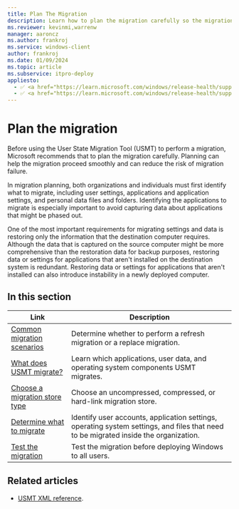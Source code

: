 ```yaml
---
title: Plan The Migration
description: Learn how to plan the migration carefully so the migration can proceed smoothly and so that the risk of migration failure is reduced.
ms.reviewer: kevinmi,warrenw
manager: aaroncz
ms.author: frankroj
ms.service: windows-client
author: frankroj
ms.date: 01/09/2024
ms.topic: article
ms.subservice: itpro-deploy
appliesto:
  - ✅ <a href="https://learn.microsoft.com/windows/release-health/supported-versions-windows-client" target="_blank">Windows 11</a>
  - ✅ <a href="https://learn.microsoft.com/windows/release-health/supported-versions-windows-client" target="_blank">Windows 10</a>
---
```


# Plan the migration

Before using the User State Migration Tool (USMT) to perform a migration, Microsoft recommends that to plan the migration carefully. Planning can help the migration proceed smoothly and can reduce the risk of migration failure.

In migration planning, both organizations and individuals must first identify what to migrate, including user settings, applications and application settings, and personal data files and folders. Identifying the applications to migrate is especially important to avoid capturing data about applications that might be phased out.

One of the most important requirements for migrating settings and data is restoring only the information that the destination computer requires. Although the data that is captured on the source computer might be more comprehensive than the restoration data for backup purposes, restoring data or settings for applications that aren't installed on the destination system is redundant. Restoring data or settings for applications that aren't installed can also introduce instability in a newly deployed computer.

## In this section

| Link | Description |
|--- |--- |
|[Common migration scenarios](usmt-common-migration-scenarios.md)|Determine whether to perform a refresh migration or a replace migration.|
|[What does USMT migrate?](usmt-what-does-usmt-migrate.md)|Learn which applications, user data, and operating system components USMT migrates.|
|[Choose a migration store type](usmt-choose-migration-store-type.md)|Choose an uncompressed, compressed, or hard-link migration store.|
|[Determine what to migrate](usmt-determine-what-to-migrate.md)|Identify user accounts, application settings, operating system settings, and files that need to be migrated inside the organization.|
|[Test the migration](usmt-test-your-migration.md)|Test the migration before deploying Windows to all users.|

## Related articles

- [USMT XML reference](usmt-xml-reference.md).
